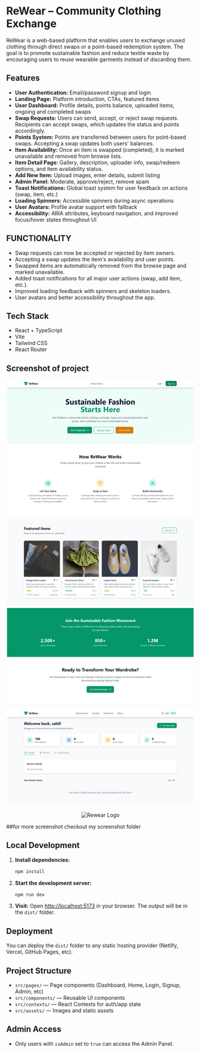 # ReWear – Community Clothing Exchange

ReWear is a web-based platform that enables users to exchange unused clothing through direct swaps or a point-based redemption system. The goal is to promote sustainable fashion and reduce textile waste by encouraging users to reuse wearable garments instead of discarding them.

## Features
- **User Authentication:** Email/password signup and login
- **Landing Page:** Platform introduction, CTAs, featured items
- **User Dashboard:** Profile details, points balance, uploaded items, ongoing and completed swaps
- **Swap Requests:** Users can send, accept, or reject swap requests. Recipients can accept swaps, which updates the status and points accordingly.
- **Points System:** Points are transferred between users for point-based swaps. Accepting a swap updates both users' balances.
- **Item Availability:** Once an item is swapped (completed), it is marked unavailable and removed from browse lists.
- **Item Detail Page:** Gallery, description, uploader info, swap/redeem options, and item availability status.
- **Add New Item:** Upload images, enter details, submit listing
- **Admin Panel:** Moderate, approve/reject, remove spam
- **Toast Notifications:** Global toast system for user feedback on actions (swap, item, etc.)
- **Loading Spinners:** Accessible spinners during async operations
- **User Avatars:** Profile avatar support with fallback
- **Accessibility:** ARIA attributes, keyboard navigation, and improved focus/hover states throughout UI

## FUNCTIONALITY

- Swap requests can now be accepted or rejected by item owners.
- Accepting a swap updates the item's availability and user points.
- Swapped items are automatically removed from the browse page and marked unavailable.
- Added toast notifications for all major user actions (swap, add item, etc.).
- Improved loading feedback with spinners and skeleton loaders.
- User avatars and better accessibility throughout the app.
## Tech Stack
- React + TypeScript
- Vite
- Tailwind CSS
- React Router

## Screenshot of project

<p align="center">
  <img src="screenshot/Home page.png" alt="Rewear Logo" width="500">
</p>

<p align="center">
  <img src="screenshot/Dashboard.png" alt="Rewear Logo" width="500">
</p>

<p align="center">
  <img src="screenshot/Admin panel page.png" alt="Rewear Logo" width="500">
</p>

##for more screenshot checkout my screenshot folder

## Local Development

1. **Install dependencies:**
   ```sh
   npm install
   ```
2. **Start the development server:**
   ```sh
   npm run dev
   ```
3. **Visit:**
   Open [http://localhost:5173](http://localhost:5173) in your browser.
The output will be in the `dist/` folder.

## Deployment
You can deploy the `dist/` folder to any static hosting provider (Netlify, Vercel, GitHub Pages, etc).

## Project Structure
- `src/pages/` — Page components (Dashboard, Home, Login, Signup, Admin, etc)
- `src/components/` — Reusable UI components
- `src/contexts/` — React Contexts for auth/app state
- `src/assets/` — Images and static assets

## Admin Access
- Only users with `isAdmin` set to `true` can access the Admin Panel.

